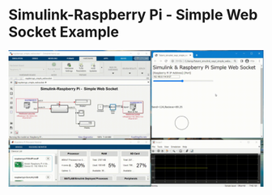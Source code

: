 # Simulink-Raspberry Pi -  Simple Web Socket Example
![SimulinkRaspoWebSocketDemo](img/simulink_raspi_websocket.gif)

